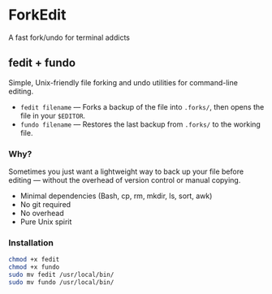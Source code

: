 # ForkEdit
A fast fork/undo for terminal addicts

## fedit + fundo

Simple, Unix-friendly file forking and undo utilities for command-line editing.

- `fedit filename` — Forks a backup of the file into `.forks/`, then opens the file in your `$EDITOR`.
- `fundo filename` — Restores the last backup from `.forks/` to the working file.

### Why?

Sometimes you just want a lightweight way to back up your file before editing — without the overhead of version control or manual copying.

- Minimal dependencies (Bash, cp, rm, mkdir, ls, sort, awk)
- No git required
- No overhead
- Pure Unix spirit

### Installation

```bash
chmod +x fedit
chmod +x fundo
sudo mv fedit /usr/local/bin/
sudo mv fundo /usr/local/bin/
